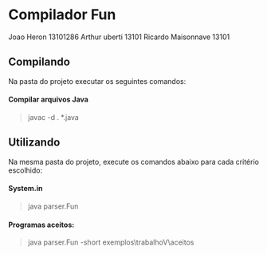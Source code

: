 # Compilador Fun
Joao Heron 13101286
Arthur uberti 13101
Ricardo Maisonnave 13101

## Compilando
Na pasta do projeto executar os seguintes comandos:

#### Compilar arquivos Java
> javac -d . *.java

## Utilizando
Na mesma pasta do projeto, execute os comandos abaixo para cada critério escolhido:

#### System.in
> java parser.Fun

#### Programas aceitos:
> java parser.Fun -short exemplos\trabalhoV\aceitos
